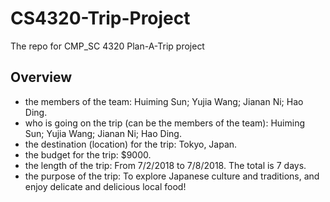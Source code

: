 # CS4320-Trip-Project
The repo for CMP_SC 4320 Plan-A-Trip project
## Overview
*	the members of the team: 
Huiming Sun; Yujia Wang; Jianan Ni; Hao Ding.
*	who is going on the trip (can be the members of the team):
Huiming Sun; Yujia Wang; Jianan Ni; Hao Ding.
*	the destination (location) for the trip:
Tokyo, Japan.
*	the budget for the trip:
$9000.
*	the length of the trip:
From 7/2/2018 to 7/8/2018. The total is 7 days.
*	the purpose of the trip:
To explore Japanese culture and traditions, and enjoy delicate and delicious local food!
